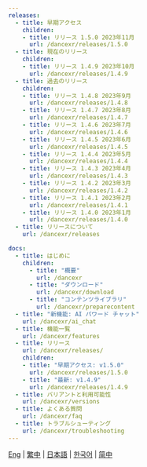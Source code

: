 ```yaml
---
releases:
  - title: 早期アクセス
    children:
    - title: リリース 1.5.0 2023年11月
      url: /dancexr/releases/1.5.0
  - title: 現在のリリース
    children:
    - title: リリース 1.4.9 2023年10月
      url: /dancexr/releases/1.4.9
  - title: 過去のリリース
    children:
    - title: リリース 1.4.8 2023年9月
      url: /dancexr/releases/1.4.8
    - title: リリース 1.4.7 2023年8月
      url: /dancexr/releases/1.4.7
    - title: リリース 1.4.6 2023年7月
      url: /dancexr/releases/1.4.6
    - title: リリース 1.4.5 2023年6月
      url: /dancexr/releases/1.4.5
    - title: リリース 1.4.4 2023年5月
      url: /dancexr/releases/1.4.4
    - title: リリース 1.4.3 2023年4月
      url: /dancexr/releases/1.4.3
    - title: リリース 1.4.2 2023年3月
      url: /dancexr/releases/1.4.2
    - title: リリース 1.4.1 2023年2月
      url: /dancexr/releases/1.4.1
    - title: リリース 1.4.0 2023年1月
      url: /dancexr/releases/1.4.0
  - title: リリースについて
    url: /dancexr/releases

docs:
  - title: はじめに
    children:
      - title: "概要"
        url: /dancexr
      - title: "ダウンロード"
        url: /dancexr/download
      - title: "コンテンツライブラリ"
        url: /dancexr/preparecontent
  - title: "新機能: AI パワード チャット"
    url: /dancexr/ai_chat
  - title: 機能一覧
    url: /dancexr/features
  - title: リリース
    url: /dancexr/releases/
    children:
    - title: "早期アクセス: v1.5.0"
      url: /dancexr/releases/1.5.0
    - title: "最新: v1.4.9"
      url: /dancexr/releases/1.4.9
  - title: バリアントと利用可能性
    url: /dancexr/versions
  - title: よくある質問
    url: /dancexr/faq
  - title: トラブルシューティング
    url: /dancexr/troubleshooting  
---
```

[Eng](/dancexr/navigation) | [繁中](/tw/dancexr/navigation) | [日本語](/jp/dancexr/navigation) | [한국어](/kr/dancexr/navigation) | [简中](/zh/dancexr/navigation)
